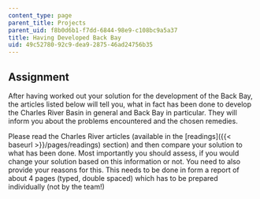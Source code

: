 ```yaml
---
content_type: page
parent_title: Projects
parent_uid: f8b0d6b1-f7dd-6844-98e9-c108bc9a5a37
title: Having Developed Back Bay
uid: 49c52780-92c9-dea9-2875-46ad24756b35
---
```


Assignment
----------

After having worked out your solution for the development of the Back Bay, the articles listed below will tell you, what in fact has been done to develop the Charles River Basin in general and Back Bay in particular. They will inform you about the problems encountered and the chosen remedies.

Please read the Charles River articles (available in the [readings]({{< baseurl >}}/pages/readings) section) and then compare your solution to what has been done. Most importantly you should assess, if you would change your solution based on this information or not. You need to also provide your reasons for this. This needs to be done in form a report of about 4 pages (typed, double spaced) which has to be prepared individually (not by the team!)